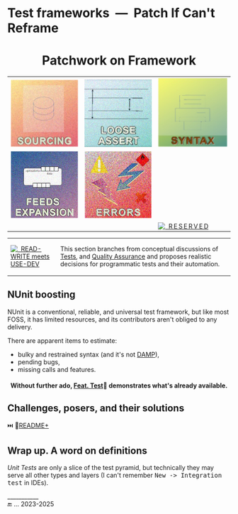 # Test frameworks &nbsp;&mdash;&nbsp; Patch If Can't Reframe

<h1 align="center">Patchwork on Framework</h1>

<table align="center"><tr align="center" valign="bottom">
<!--                                                                                                     S O U R C I N G    --!>
<td>
  <a href=""><img alt="&nbsp; SOURCING" src="../_rsc/img/_nav/tiles/test/sourcing_art.jpg" /></a><br />
</td>
<!--                                                                                                 L O O S E   A S S E R T    --!>
<td>
  <a href="README+/tests-loose_assert.md"><img alt="&nbsp; LOOSE ASERT" src="../_rsc/img/_nav/tiles/test/assert_art.jpg" /></a>
</td>
<!--                                                                                                     S Y N T A X    --!>
<td>
  <a href="README+/tests-better_syntax.md"><img alt="&nbsp; SYNTAX" src="../_rsc/img/_nav/tiles/test/syntax_art.jpg" /></a>
</td>
</tr><tr></tr><tr align="center">
<!--                                                                                                     FEED CUTS    --!>
<td>
  <a href="README+/prog_tests-cut_feeds.md"><img alt="&nbsp; FEEDS" src="../_rsc/img/_nav/tiles/test/feeds-ext_art.jpg" /></a>
</td>
<!--                                                                                                     E R R O R S    --!>
<td>
    <a href="README+/tests-loose_assert.md"><img alt="&nbsp; ERRORS" src="../_rsc/img/_nav/tiles/test/errors_art.jpg" /></a>
</td>
<td></td></tr>
<tr><td></td><td></td>
<td>
  <a href="README+/tests-reserved.md"><img alt="&nbsp; R&thinsp;E&thinsp;S&thinsp;E&thinsp;R&thinsp;V&thinsp;E&thinsp;D" src="../_rsc/img/_nav/tiles/test/reserved.jpg" /></a>
</td>
</tr>
</table>

<table align="center"><tr></tr><tr><td>
  <a href="https://github.com/Kyriosity/read-write/blob/main/README+/software/tests/asQA/"><img alt="&nbsp; READ-WRITE meets USE-DEV" width="200px" src="https://github.com/Kyriosity/read-write/blob/main/README%2B/_rsc/_img/_nav/read-write_use-dev.png" /></a>
</td><td>

This section branches from conceptual discussions of [Tests](https://github.com/Kyriosity/read-write/tree/main/README+/software/tests), and [Quality Assurance](https://github.com/Kyriosity/read-write/tree/main/README+/software/QA) and proposes realistic decisions for programmatic tests and their automation.
  
</td></tr></table>

## NUnit boosting

NUnit is a conventional, reliable, and universal test framework, but like most FOSS, it has limited resources, and its contributors aren't obliged to any delivery.

There are apparent items to estimate:

+ bulky and restrained syntax (and it's not [DAMP](https://github.com/Kyriosity/read-write/blob/main/README+/software/tests/asQA/README+/tests-damp_vs_dry.md)),
+ pending bugs,
+ missing calls and features.

<h4 align="center">Without further ado, <a href="../../src/TuttiFrutti/FeatTest/">Feat. Test</a>🧪 demonstrates what's already available.</h4>

## Challenges, posers, and their solutions

⏭️ 📂[README+](README+)

## Wrap up. A word on definitions

_Unit Tests_ are only a slice of the test pyramid, but technically they may serve all other types and layers (I can't remember <kbd>New -> Integration test</kbd> in IDEs).

\___________\
🔚 ... 2023-2025
